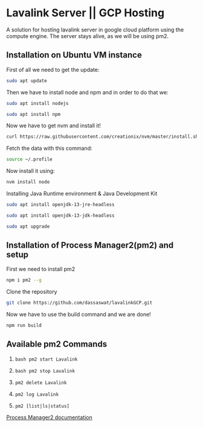 # Lavalink Server || GCP Hosting

A solution for hosting lavalink server in google cloud platform using the compute engine. The server stays alive, as we will be using pm2.

## Installation on Ubuntu VM instance

First of all we need to get the update:

```bash
sudo apt update
```

Then we have to install node and npm and in order to do that we:

```bash
sudo apt install nodejs
```

```bash
sudo apt install npm
```

Now we have to get nvm and install it!

```bash
curl https://raw.githubusercontent.com/creationix/nvm/master/install.sh | bash
```

Fetch the data with this command:

```bash
source ~/.profile
```

Now install it using:

```bash
nvm install node
```

Installing Java Runtime environment & Java Development Kit

```bash
sudo apt install openjdk-13-jre-headless
```

```bash
sudo apt install openjdk-13-jdk-headless
```

```bash
sudo apt upgrade
```

## Installation of Process Manager2(pm2) and setup

First we need to install pm2

```bash
npm i pm2 --g
```

Clone the repository

```bash
git clone https://github.com/dassaswat/lavalinkGCP.git
```

Now we have to use the build command and we are done!

```bash
npm run build
```

## Available pm2 Commands

1. `bash pm2 start Lavalink`

2. `bash pm2 stop Lavalink`

3. `pm2 delete Lavalink`

4. `pm2 log Lavalink`

5. `pm2 [list|ls|status]`

[Process Manager2 documentation](https://pm2.keymetrics.io/docs/usage/pm2-doc-single-page/)
